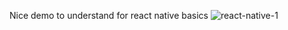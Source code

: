 Nice demo to understand for react native basics
![react-native-1](https://github.com/ebubekircevik/RestaurantApp-ReactNative-Redux/assets/46139484/e90501a3-db7e-4444-af86-4994dd628eeb)
